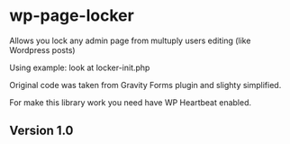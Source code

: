 # wp-page-locker
Allows you lock any admin page from multuply users editing (like Wordpress posts)

Using example: look at locker-init.php

Original code was taken from Gravity Forms plugin and slighty simplified.

For make this library work you need have WP Heartbeat enabled.

## Version 1.0